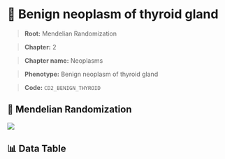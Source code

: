 # 🧪 Benign neoplasm of thyroid gland

> **Root:** Mendelian Randomization

> **Chapter:** 2  

> **Chapter name:** Neoplasms

> **Phenotype:** Benign neoplasm of thyroid gland  

> **Code:** `CD2_BENIGN_THYROID`

## 🧬 Mendelian Randomization  

<img src="/MR/Figures/Forward/CD2_BENIGN_THYROID.png"/>

## 📊 Data Table

<CsvTableMRF src="/public/MR/Data/Forward/CD2_BENIGN_THYROID.csv"/>
